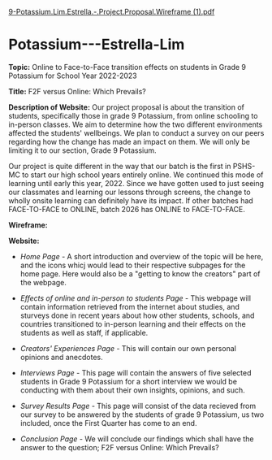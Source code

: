 [9-Potassium.Lim.Estrella.-.Project.Proposal.Wireframe (1).pdf](https://github.com/zacestrella/Potassium---Estrella-Lim/files/9582479/9-Potassium.Lim.Estrella.-.Project.Proposal.Wireframe.1.pdf)

# Potassium---Estrella-Lim

**Topic:** Online to Face-to-Face transition effects on students in Grade 9 Potassium for School Year 2022-2023

**Title:** F2F versus Online: Which Prevails?

**Description of Website:**
Our project proposal is about the transition of students, specifically those in grade 9 Potassium, from online schooling to in-person classes. We aim to determine how the two different environments affected the students' wellbeings. We plan to conduct a survey on our peers regarding how the change has made an impact on them. We will only be limiting it to our section, Grade 9 Potassium.

Our project is quite different in the way that our batch is the first in PSHS-MC to start our high school years entirely online. We continued this mode of learning until early this year, 2022. Since we have gotten used to just seeing our classmates and learning our lessons through screens, the change to wholly onsite learning can definitely have its impact. If other batches had FACE-TO-FACE to ONLINE, batch 2026 has ONLINE to FACE-TO-FACE.

**Wireframe:**

**Website:**

  - *Home Page -*  A short introduction and overview of the topic will be here, and the icons whicj would lead to their respective subpages for the home page. Here would also be a "getting to know the creators" part of the webpage.

  - *Effects of online and in-person to students Page* - This webpage will contain information retrieved from the internet about studies, and sturveys done in recent years about how other students, schools, and countries transitioned to in-person learning and their effects on the students as well as staff, if applicable.

  - *Creators' Experiences Page -* This will contain our own personal opinions and anecdotes.

  - *Interviews Page -* This page will contain the answers of five selected students in Grade 9 Potassium for a short interview we would be conducting with them about their own insights, opinions, and such. 

  - *Survey Results Page -* This page will consist of the data recieved from our survey to be answered by the students of grade 9 Potassium, us two included, once the First Quarter has come to an end.

  - *Conclusion Page -* We will conclude our findings which shall have the answer to the question; F2F versus Online: Which Prevails?
